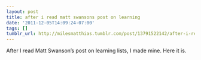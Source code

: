 ```yaml
---
layout: post
title: after i read matt swansons post on learning
date: '2011-12-05T14:09:24-07:00'
tags: []
tumblr_url: http://milesmatthias.tumblr.com/post/13791522142/after-i-read-matt-swansons-post-on-learning
---
```


After I read Matt Swanson’s post on learning lists, I made mine. Here it is.
